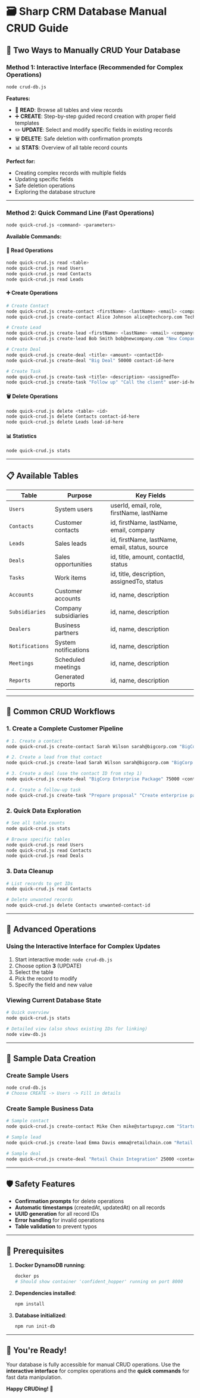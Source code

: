 # 🗃️ Sharp CRM Database Manual CRUD Guide

## 🚀 Two Ways to Manually CRUD Your Database

### **Method 1: Interactive Interface (Recommended for Complex Operations)**

```bash
node crud-db.js
```

**Features:**
- 📖 **READ**: Browse all tables and view records
- ➕ **CREATE**: Step-by-step guided record creation with proper field templates
- ✏️ **UPDATE**: Select and modify specific fields in existing records
- 🗑️ **DELETE**: Safe deletion with confirmation prompts
- 📊 **STATS**: Overview of all table record counts

**Perfect for:**
- Creating complex records with multiple fields
- Updating specific fields
- Safe deletion operations
- Exploring the database structure

---

### **Method 2: Quick Command Line (Fast Operations)**

```bash
node quick-crud.js <command> <parameters>
```

**Available Commands:**

#### 📖 Read Operations
```bash
node quick-crud.js read <table>
node quick-crud.js read Users
node quick-crud.js read Contacts
node quick-crud.js read Leads
```

#### ➕ Create Operations
```bash
# Create Contact
node quick-crud.js create-contact <firstName> <lastName> <email> <company>
node quick-crud.js create-contact Alice Johnson alice@techcorp.com TechCorp

# Create Lead
node quick-crud.js create-lead <firstName> <lastName> <email> <company>
node quick-crud.js create-lead Bob Smith bob@newcompany.com "New Company Inc"

# Create Deal
node quick-crud.js create-deal <title> <amount> <contactId>
node quick-crud.js create-deal "Big Deal" 50000 contact-id-here

# Create Task
node quick-crud.js create-task <title> <description> <assignedTo>
node quick-crud.js create-task "Follow up" "Call the client" user-id-here
```

#### 🗑️ Delete Operations
```bash
node quick-crud.js delete <table> <id>
node quick-crud.js delete Contacts contact-id-here
node quick-crud.js delete Leads lead-id-here
```

#### 📊 Statistics
```bash
node quick-crud.js stats
```

---

## 📋 Available Tables

| Table | Purpose | Key Fields |
|-------|---------|------------|
| `Users` | System users | userId, email, role, firstName, lastName |
| `Contacts` | Customer contacts | id, firstName, lastName, email, company |
| `Leads` | Sales leads | id, firstName, lastName, email, status, source |
| `Deals` | Sales opportunities | id, title, amount, contactId, status |
| `Tasks` | Work items | id, title, description, assignedTo, status |
| `Accounts` | Customer accounts | id, name, description |
| `Subsidiaries` | Company subsidiaries | id, name, description |
| `Dealers` | Business partners | id, name, description |
| `Notifications` | System notifications | id, name, description |
| `Meetings` | Scheduled meetings | id, name, description |
| `Reports` | Generated reports | id, name, description |

---

## 🎯 Common CRUD Workflows

### **1. Create a Complete Customer Pipeline**
```bash
# 1. Create a contact
node quick-crud.js create-contact Sarah Wilson sarah@bigcorp.com "BigCorp Ltd"

# 2. Create a lead from that contact
node quick-crud.js create-lead Sarah Wilson sarah@bigcorp.com "BigCorp Ltd"

# 3. Create a deal (use the contact ID from step 1)
node quick-crud.js create-deal "BigCorp Enterprise Package" 75000 <contact-id>

# 4. Create a follow-up task
node quick-crud.js create-task "Prepare proposal" "Create enterprise package proposal for BigCorp" <user-id>
```

### **2. Quick Data Exploration**
```bash
# See all table counts
node quick-crud.js stats

# Browse specific tables
node quick-crud.js read Users
node quick-crud.js read Contacts
node quick-crud.js read Deals
```

### **3. Data Cleanup**
```bash
# List records to get IDs
node quick-crud.js read Contacts

# Delete unwanted records
node quick-crud.js delete Contacts unwanted-contact-id
```

---

## 🔧 Advanced Operations

### **Using the Interactive Interface for Complex Updates**

1. Start interactive mode: `node crud-db.js`
2. Choose option **3** (UPDATE)
3. Select the table
4. Pick the record to modify
5. Specify the field and new value

### **Viewing Current Database State**
```bash
# Quick overview
node quick-crud.js stats

# Detailed view (also shows existing IDs for linking)
node view-db.js
```

---

## 🎨 Sample Data Creation

### **Create Sample Users**
```bash
node crud-db.js
# Choose CREATE -> Users -> Fill in details
```

### **Create Sample Business Data**
```bash
# Sample contact
node quick-crud.js create-contact Mike Chen mike@startupxyz.com "StartupXYZ"

# Sample lead
node quick-crud.js create-lead Emma Davis emma@retailchain.com "Retail Chain Co"

# Sample deal
node quick-crud.js create-deal "Retail Chain Integration" 25000 <contact-id>
```

---

## 🛡️ Safety Features

- **Confirmation prompts** for delete operations
- **Automatic timestamps** (createdAt, updatedAt) on all records
- **UUID generation** for all record IDs
- **Error handling** for invalid operations
- **Table validation** to prevent typos

---

## 🐳 Prerequisites

1. **Docker DynamoDB running**:
   ```bash
   docker ps
   # Should show container 'confident_hopper' running on port 8000
   ```

2. **Dependencies installed**:
   ```bash
   npm install
   ```

3. **Database initialized**:
   ```bash
   npm run init-db
   ```

---

## 🎉 You're Ready!

Your database is fully accessible for manual CRUD operations. Use the **interactive interface** for complex operations and the **quick commands** for fast data manipulation.

**Happy CRUDing! 🚀** 